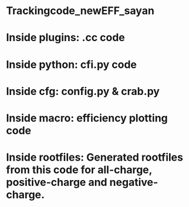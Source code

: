 # Trackingcode_newEFF_sayan
# Inside plugins: .cc code 
# Inside python: cfi.py code
# Inside cfg: config.py & crab.py
# Inside macro: efficiency plotting code
# Inside rootfiles: Generated rootfiles from this code for all-charge, positive-charge and negative-charge.
